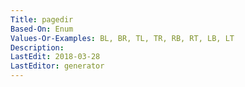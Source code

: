 ```yaml
---
Title: pagedir
Based-On: Enum
Values-Or-Examples: BL, BR, TL, TR, RB, RT, LB, LT
Description: 
LastEdit: 2018-03-28
LastEditor: generator
---
```



